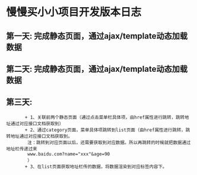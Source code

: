 # 慢慢买小小项目开发版本日志

## 第一天: 完成静态页面，通过ajax/template动态加载数据
## 第二天: 完成静态页面，通过ajax/template动态加载数据
## 第三天: 
           + 1、关联前两个静态页面（通过点击菜单栏具体项，由href属性进行跳转，跳转地址通过对应接口文档获取到）
           + 2、通过category页面，菜单具体项跳转到list页面（由href属性进行跳转，跳转地址通过对应接口文档获取到。
            注：跳转到对应页面以后，还需要获取到对应数据。所以再跳转的时候就把数据通过地址栏传递过来
            www.baidu.com?name="xxx"&age=90
            ）
           + 3、在list页面获取地址栏传的数据，将数据渲染到对应标签内容下。